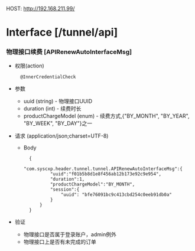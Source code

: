 HOST: http://192.168.211.99/

# Interface [/tunnel/api]

### 物理接口续费 [APIRenewAutoInterfaceMsg]

+ 权限(action)
    
        @InnerCredentialCheck

+ 参数
    + uuid (string) - 物理接口UUID
    + duration (int) - 续费时长
    + productChargeModel (enum) - 续费方式,{"BY_MONTH", "BY_YEAR", "BY_WEEK", "BY_DAY"}之一
        
+ 请求 (application/json;charset=UTF-8)

    + Body
    
            {
            	"com.syscxp.header.tunnel.tunnel.APIRenewAutoInterfaceMsg":{
            	    "uuid":"f01b5b8d1e8f456ab12b173e92c9e954",
            	    "duration":1,
            	    "productChargeModel":"BY_MONTH",
            	    "session":{
            	    	"uuid": "bfe76091bc9c413cbd254c0eeb91db0a"
            	    }
            	}
            }

+ 验证

    + 物理接口是否属于登录账户，admin例外
    + 物理接口上是否有未完成的订单 